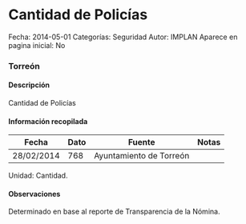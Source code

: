 Cantidad de Policías
=====

Fecha: 2014-05-01
Categorías: Seguridad
Autor: IMPLAN
Aparece en pagina inicial: No

### Torreón

#### Descripción

Cantidad de Policías

#### Información recopilada

<table class="table table-hover table-bordered matriz">
  <thead>
    <tr><th>Fecha</th><th>Dato</th><th>Fuente</th><th>Notas</th></tr>
  </thead>
  <tbody>
    <tr><td class="centrado">28/02/2014</td><td class="derecha">768</td><td>Ayuntamiento de Torreón</td><td></td></tr>
  </tbody>
</table>

Unidad: Cantidad.

#### Observaciones

Determinado en base al reporte de Transparencia de la Nómina.
